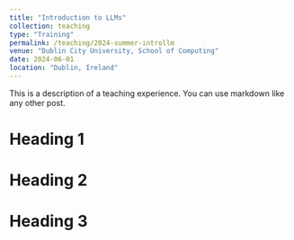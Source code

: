 ```yaml
---
title: "Introduction to LLMs"
collection: teaching
type: "Training"
permalink: /teaching/2024-summer-introllm
venue: "Dublin City University, School of Computing"
date: 2024-06-01
location: "Dublin, Ireland"
---
```


This is a description of a teaching experience. You can use markdown like any other post.

Heading 1
======

Heading 2
======

Heading 3
======
